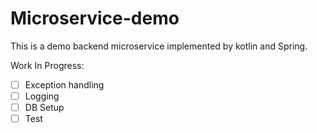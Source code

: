 # Microservice-demo

This is a demo backend microservice implemented by kotlin and Spring.

Work In Progress:
- [ ] Exception handling
- [ ] Logging
- [ ] DB Setup
- [ ] Test